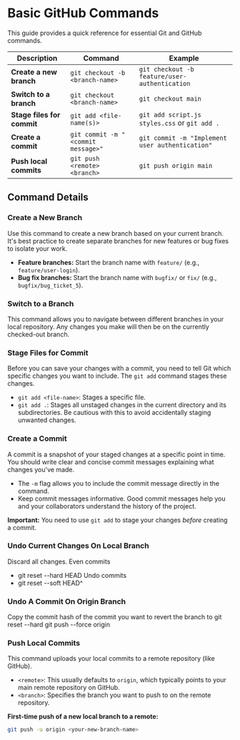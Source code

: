 # Basic GitHub Commands

This guide provides a quick reference for essential Git and GitHub commands.

| Description             | Command                       | Example                                      |
|-------------------------|-------------------------------|----------------------------------------------|
| **Create a new branch** | `git checkout -b <branch-name>` | `git checkout -b feature/user-authentication` |
| **Switch to a branch** | `git checkout <branch-name>`    | `git checkout main`                            |
| **Stage files for commit**| `git add <file-name(s)>`      | `git add script.js styles.css` or `git add .` |
| **Create a commit** | `git commit -m "<commit message>"` | `git commit -m "Implement user authentication"`|
| **Push local commits** | `git push <remote> <branch>`  | `git push origin main`                         |

## Command Details

### Create a New Branch
Use this command to create a new branch based on your current branch. It's best practice to create separate branches for new features or bug fixes to isolate your work.

* **Feature branches:** Start the branch name with `feature/` (e.g., `feature/user-login`).
* **Bug fix branches:** Start the branch name with `bugfix/` or `fix/` (e.g., `bugfix/bug_ticket_5`).

### Switch to a Branch
This command allows you to navigate between different branches in your local repository. Any changes you make will then be on the currently checked-out branch.

### Stage Files for Commit
Before you can save your changes with a commit, you need to tell Git which specific changes you want to include. The `git add` command stages these changes.

* `git add <file-name>`: Stages a specific file.
* `git add .`: Stages all unstaged changes in the current directory and its subdirectories. Be cautious with this to avoid accidentally staging unwanted changes.

### Create a Commit
A commit is a snapshot of your staged changes at a specific point in time. You should write clear and concise commit messages explaining what changes you've made.

* The `-m` flag allows you to include the commit message directly in the command.
* Keep commit messages informative. Good commit messages help you and your collaborators understand the history of the project.

**Important:** You need to use `git add` to stage your changes *before* creating a commit.

### Undo Current Changes On Local Branch
Discard all changes. Even commits
* git reset --hard HEAD
Undo commits
* git reset --soft HEAD^<commit count>

### Undo A Commit On Origin Branch
Copy the commit hash of the commit you want to revert the branch to
git reset --hard <commit-hash>
git push --force origin <branch-name>

### Push Local Commits
This command uploads your local commits to a remote repository (like GitHub).

* `<remote>`: This usually defaults to `origin`, which typically points to your main remote repository on GitHub.
* `<branch>`: Specifies the branch you want to push to on the remote repository.

**First-time push of a new local branch to a remote:**
```bash
git push -u origin <your-new-branch-name>

